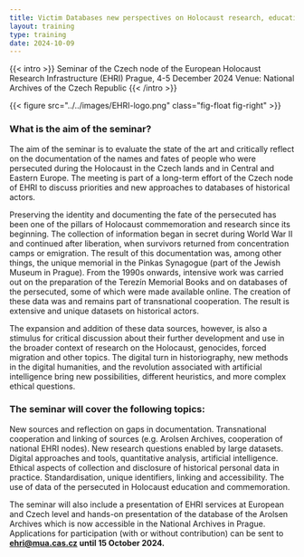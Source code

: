 ```yaml
---
title: Victim Databases new perspectives on Holocaust research, education and remembrance
layout: training
type: training
date: 2024-10-09
---
```


{{< intro >}}
Seminar of the Czech node of the European Holocaust Research Infrastructure (EHRI)
Prague, 4-5 December 2024
Venue: National Archives of the Czech Republic
{{< /intro >}}

{{< figure src="../../images/EHRI-logo.png" class="fig-float fig-right" >}}

### What is the aim of the seminar?
The aim of the seminar is to evaluate the state of the art and critically reflect on the documentation of the names and fates of people who were persecuted during the Holocaust in the Czech lands and in Central and Eastern Europe. The meeting is part of a long-term effort of the Czech node of EHRI to discuss priorities and new approaches to databases of historical actors.

Preserving the identity and documenting the fate of the persecuted has been one of the pillars of Holocaust commemoration and research since its beginning. The collection of information began in secret during World War II and continued after liberation, when survivors returned from concentration camps or emigration. The result of this documentation was, among other things, the unique memorial in the Pinkas Synagogue (part of the Jewish Museum in Prague). From the 1990s onwards, intensive work was carried out on the preparation of the Terezín Memorial Books and on databases of the persecuted, some of which were made available online. The creation of these data was and remains part of transnational cooperation. The result is extensive and unique datasets on historical actors.

The expansion and addition of these data sources, however, is also a stimulus for critical discussion about their further development and use in the broader context of research on the Holocaust, genocides, forced migration and other topics. The digital turn in historiography, new methods in the digital humanities, and the revolution associated with artificial intelligence bring new possibilities, different heuristics, and more complex ethical questions.

### The seminar will cover the following topics:

New sources and reflection on gaps in documentation.
Transnational cooperation and linking of sources (e.g. Arolsen Archives, cooperation of national EHRI nodes). 
New research questions enabled by large datasets. 
Digital approaches and tools, quantitative analysis, artificial intelligence. 
Ethical aspects of collection and disclosure of historical personal data in practice. 
Standardisation, unique identifiers, linking and accessibility. 
The use of data of the persecuted in Holocaust education and commemoration.

The seminar will also include a presentation of EHRI services at European and Czech level and hands-on presentation of the database of the Arolsen Archives which is now accessible in the National Archives in Prague. Applications for participation (with or without contribution) can be sent to **ehri@mua.cas.cz until 15 October 2024.**
